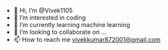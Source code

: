 - 👋 Hi, I’m @Vivek1105
- 👀 I’m interested in coding
- 🌱 I’m currently learning machine learning
- 💞️ I’m looking to collaborate on ...
- 📫 How to reach me vivekkumar872001@gmail.com

<!---
Vivek1105/Vivek1105 is a ✨ special ✨ repository because its `README.md` (this file) appears on your GitHub profile.
You can click the Preview link to take a look at your changes.
--->

